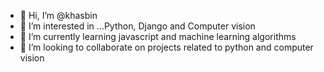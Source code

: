 - 👋 Hi, I’m @khasbin
- 👀 I’m interested in ...Python, Django and Computer vision
- 🌱 I’m currently learning javascript and machine learning algorithms
- 💞️ I’m looking to collaborate on projects related to python and computer vision 

<!---
khasbin/khasbin is a ✨ special ✨ repository because its `README.md` (this file) appears on your GitHub profile.
You can click the Preview link to take a look at your changes.
--->
